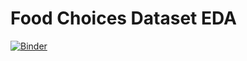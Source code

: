 # Food Choices Dataset EDA

[![Binder](https://mybinder.org/badge.svg)](https://mybinder.org/v2/gh/ahmedhagii/visual-analytics-project.git/master)

